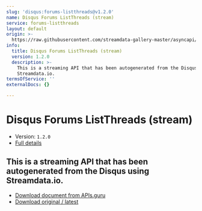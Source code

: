 ```yaml
---
slug: 'disqus:forums-listthreads@v1.2.0'
name: Disqus Forums ListThreads (stream)
service: forums-listthreads
layout: default
origin: >-
  https://raw.githubusercontent.com/streamdata-gallery-master/asyncapi/master/_listings/disqus/disqus-forums-listthreads-stream-async.md
info:
  title: Disqus Forums ListThreads (stream)
  version: 1.2.0
  description: >-
    This is a streaming API that has been autogenerated from the Disqus using
    Streamdata.io.
termsOfService: ''
externalDocs: {}

---
```

# Disqus Forums ListThreads (stream)

* Version: `1.2.0`
* [Full details](../html/disqus:forums-listthreads@v1.2.0.html)



## This is a streaming API that has been autogenerated from the Disqus using Streamdata.io.



* [Download document from APIs.guru](https://raw.githubusercontent.com/APIs-guru/asyncapi-directory/master/docs/APIs/disqus%3Aforums-listthreads%40v1.2.0.yaml)
* [Download original / latest](https://raw.githubusercontent.com/streamdata-gallery-master/asyncapi/master/_listings/disqus/disqus-forums-listthreads-stream-async.md)

<script type="application/ld+json">
{
  "@context": "http://schema.org/",
  "@type": "WebAPI",
  "description": "This is a streaming API that has been autogenerated from the Disqus using Streamdata.io.",
  "documentation": "",

  "name": "Disqus Forums ListThreads (stream)"
}
</script>
